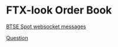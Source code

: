 # FTX-look Order Book

[BTSE Spot websocket messages](https://www.btse.com/apiexplorer/spot/#websocketmessages)

[Question](https://www.notion.so/Order-Book-d3af33a5722440939ec28b53d943144e)